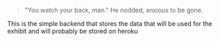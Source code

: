 > "You watch your back, man."
> He nodded, anxious to be gone.

This is the simple backend that stores the data that will be used for the exhibit and will probably be stored on heroku